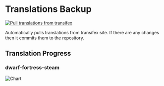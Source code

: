 # Translations Backup

[![Pull translations from transifex](https://github.com/dfint/translations-backup/actions/workflows/pull-translations.yml/badge.svg)](https://github.com/dfint/translations-backup/actions/workflows/pull-translations.yml)

Automatically pulls translations from transifex site. If there are any changes then it commits them to the repository.

## Translation Progress

### dwarf-fortress-steam

![Chart](https://quickchart.io/chart/render/sf-719e8195-90c8-47ab-b9e8-a7a834091565)
<!--
### dwarf-fortress

![Chart](https://quickchart.io/chart/render/sf-5a9513c2-b6fe-49e5-aa66-068995569f84)
-->